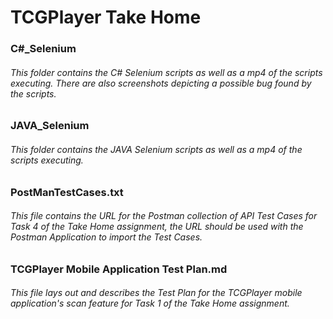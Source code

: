 
# TCGPlayer Take Home

### C#_Selenium
###### This folder contains the C# Selenium scripts as well as a mp4 of the scripts executing. There are also screenshots depicting a possible bug found by the scripts.

### JAVA_Selenium
###### This folder contains the JAVA Selenium scripts as well as a mp4 of the scripts executing.

### PostManTestCases.txt
###### This file contains the URL for the Postman collection of API Test Cases for Task 4 of the Take Home assignment, the URL should be used with the Postman Application to import the Test Cases.

### TCGPlayer Mobile Application Test Plan.md
###### This file lays out and describes the Test Plan for the TCGPlayer mobile application's scan feature for Task 1 of the Take Home assignment.
